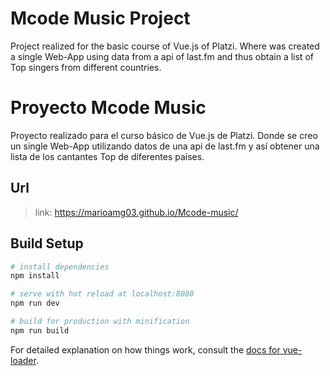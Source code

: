 # Mcode Music Project
Project realized for the basic course of Vue.js of Platzi. Where was created a single Web-App using data from a api of last.fm and thus obtain a list of Top singers from different countries.

# Proyecto Mcode Music
Proyecto realizado para el curso básico de Vue.js de Platzi. Donde se creo un single Web-App utilizando datos de una api de last.fm y así obtener una lista de los cantantes Top de diferentes países.

## Url
> link: https://marioamg03.github.io/Mcode-music/

## Build Setup

``` bash
# install dependencies
npm install

# serve with hot reload at localhost:8080
npm run dev

# build for production with minification
npm run build
```

For detailed explanation on how things work, consult the [docs for vue-loader](http://vuejs.github.io/vue-loader).
